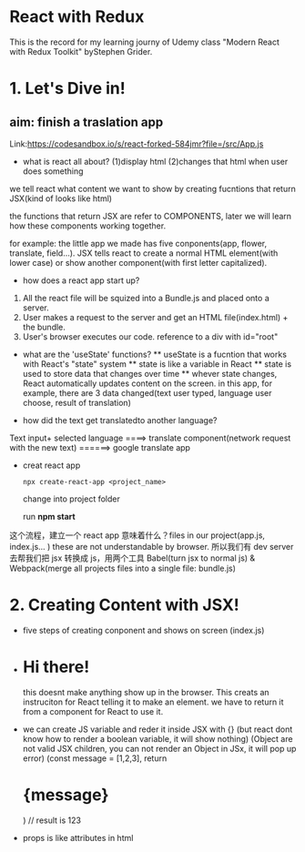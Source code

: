 # React with Redux

This is the record for my learning journy of Udemy class "Modern React with Redux Toolkit" byStephen Grider.

# 1. Let's Dive in!

## aim: finish a traslation app

Link:https://codesandbox.io/s/react-forked-584jmr?file=/src/App.js

- what is react all about?
  (1)display html
  (2)changes that html when user does something

we tell react what content we want to show by creating fucntions that return JSX(kind of looks like html)

the functions that return JSX are refer to COMPONENTS, later we will learn how these components working together.

for example: the little app we made has five conponents(app, flower, translate, field...). JSX tells react to create a normal HTML element(with lower case) or show another component(with first letter capitalized).

- how does a react app start up?

1. All the react file will be squized into a Bundle.js and placed onto a server.
2. User makes a request to the server and get an HTML file(index.html) + the bundle.
3. User's browser executes our code.
   reference to a div with id="root"

- what are the 'useState' functions?
  ** useState is a fucntion that works with React's "state" system
  ** state is like a variable in React
  ** state is used to store data that changes over time
  ** whever state changes, React automatically updates content on the screen.
  in this app, for example, there are 3 data changed(text user typed, language user choose, result of translation)

- how did the text get translatedto another language?

Text input+ selected language ====> translate component(network request with the new text) ======> google translate app

- creat react app

  ```
  npx create-react-app <project_name>
  ```

  change into project folder

  run **npm start**

这个流程，建立一个 react app 意味着什么？files in our project(app.js, index.js... ) these are not understandable by browser. 所以我们有 dev server 去帮我们把 jsx 转换成 js，用两个工具 Babel(turn jsx to normal js) & Webpack(merge all projects files into a single file: bundle.js)

# 2. Creating Content with JSX!

- five steps of creating conponent and shows on screen (index.js)
- <h1>Hi there!</h1> this doesnt make anything show up in the browser. This creats an instruciton for React telling it to make an element. we have to return it from a component for React to use it.

* we can create JS variable and reder it inside JSX with {}
  (but react dont know how to render a boolean variable, it will show nothing)
  (Object are not valid JSX children, you can not render an Object in JSx, it will pop up error)
  (const message = [1,2,3], return <h1>{message}</h1>) // result is 123

* props is like attributes in html
